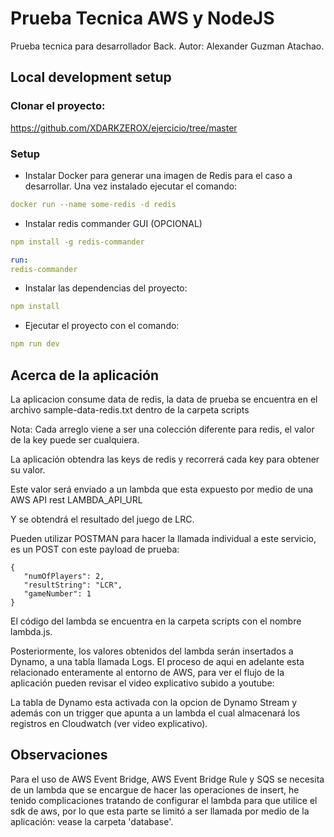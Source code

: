 # Prueba Tecnica AWS y NodeJS

Prueba tecnica para desarrollador Back.
Autor: Alexander Guzman Atachao.

## Local development setup

### Clonar el proyecto:

https://github.com/XDARKZEROX/ejercicio/tree/master

### Setup

- Instalar Docker para generar una imagen de Redis para el caso a desarrollar.
Una vez instalado ejecutar el comando:

```yaml
docker run --name some-redis -d redis
```

- Instalar redis commander GUI (OPCIONAL)

```yaml
npm install -g redis-commander

run:
redis-commander
```

- Instalar las dependencias del proyecto:
```yaml
npm install
```

- Ejecutar el proyecto con el comando:

```yaml
npm run dev
```

## Acerca de la aplicación

La aplicacion consume data de redis, la data de prueba se encuentra en el archivo sample-data-redis.txt dentro de la carpeta scripts

Nota: Cada arreglo viene a ser una colección diferente para redis, el valor de la key puede ser cualquiera.

La aplicación obtendra las keys de redis y recorrerá cada key para obtener su valor.

Este valor será enviado a un lambda que esta expuesto por medio de una AWS API rest LAMBDA_API_URL

Y se obtendrá el resultado del juego de LRC.

Pueden utilizar POSTMAN para hacer la llamada individual a este servicio, es un POST con este payload de prueba:

 ```
{
    "numOfPlayers": 2,
    "resultString": "LCR",
    "gameNumber": 1
}
```

El código del lambda se encuentra en la carpeta scripts con el nombre lambda.js.

Posteriormente, los valores obtenidos del lambda serán insertados a Dynamo, a una tabla llamada Logs.
El proceso de aqui en adelante esta relacionado enteramente al entorno de AWS, para ver el flujo de la aplicación pueden
revisar el video explicativo subido a youtube:

La tabla de Dynamo esta activada con la opcion de Dynamo Stream y además con un trigger que apunta a un lambda el cual almacenará los registros en Cloudwatch (ver video explicativo).


## Observaciones

Para el uso de AWS Event Bridge, AWS Event Bridge Rule y SQS se necesita de un lambda que se encargue de hacer las operaciones de insert, he tenido complicaciones tratando de configurar el lambda para que utilice el sdk de aws, por lo que esta parte se limitó a ser llamada por medio de la aplicación: vease la carpeta 'database'.





